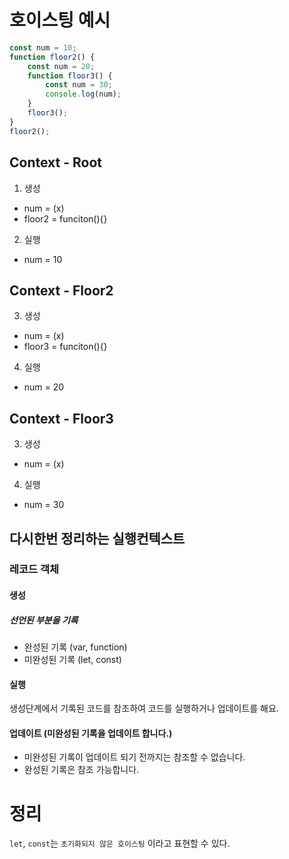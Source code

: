 # 호이스팅 예시

```js
const num = 10;
function floor2() {
	const num = 20;
	function floor3() {
		const num = 30;
		console.log(num);
	}
	floor3();
}
floor2();
```

## Context - Root

1. 생성

- num = (x)
- floor2 = funciton(){}

2. 실행

- num = 10

## Context - Floor2

3. 생성

- num = (x)
- floor3 = funciton(){}

4. 실행

- num = 20

## Context - Floor3

3. 생성

- num = (x)

4. 실행

- num = 30

## 다시한번 정리하는 실행컨텍스트

### 레코드 객체

#### 생성

##### 선언된 부분을 기록

- 완성된 기록 (var, function)
- 미완성된 기록 (let, const)

#### 실행

생성단계에서 기록된 코드를 참조하여 코드를 실행하거나 업데이트를 해요.

#### 업데이트 (미완성된 기록을 업데이트 합니다.)

- 미완성된 기록이 업데이트 되기 전까지는 참조할 수 없습니다.
- 완성된 기록은 참조 가능합니다.

# 정리

`let`, `const`는 `초기화되지 않은 호이스팅` 이라고 표현할 수 있다.
